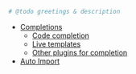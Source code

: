 ```php
# @todo greetings & description 
```


- [Completions](/Completions/Completions.md)
    - [Code completion](/Completions/CodeCompletion.md)
    - [Live templates](/Completions/LiveTemplates.md)
    - [Other plugins for completion](/Completions/OtherPlugins.md)
- [Auto Import](/AutoImport/AutoImport.md)